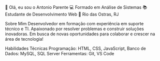 👋 Olá, eu sou o Antonio Parente
💻 Formado em Análise de Sistemas
📚 Estudante de Desenvolvimento Web
📍 Rio das Ostras, RJ

Sobre Mim
Desenvolvedor em formação com experiência em suporte técnico e TI. Apaixonado por resolver problemas e construir soluções inovadoras. Em busca de novas oportunidades para colaborar e crescer na área de tecnologia!

Habilidades Técnicas
Programação: HTML, CSS, JavaScript,
Banco de Dados: MySQL, SQL Server
Ferramentas: Git, VS Code
